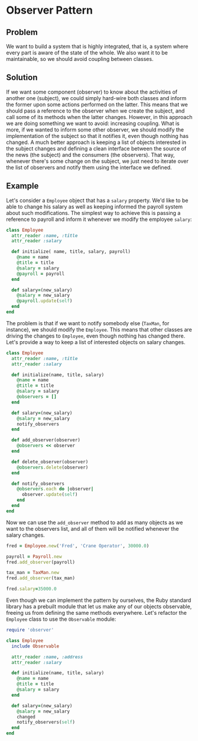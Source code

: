 # Observer Pattern

## Problem
We want to build a system that is highly integrated, that is, a system where every part is aware of the state of the whole. We also want it to be maintainable, so we should avoid coupling between classes.

## Solution
If we want some component (observer) to know about the activities of another one (subject), we could simply hard-wire both classes and inform the former upon some actions performed on the latter. This means that we should pass a reference to the observer when we create the subject, and call some of its methods when the latter changes. However, in this approach we are doing something we want to avoid: increasing coupling. What is more, if we wanted to inform some other observer, we should modify the implementation of the subject so that it notifies it, even though nothing has changed. A much better approach is keeping a list of objects interested in the subject changes and defining a clean interface between the source of the news (the subject) and the consumers (the observers). That way, whenever there's some change on the subject, we just need to iterate over the list of observers and notify them using the interface we defined.

## Example
Let's consider a `Employee` object that has a `salary` property. We'd like to be able to change his salary as well as keeping informed the payroll system about such modifications. The simplest way to achieve this is passing a reference to payroll and inform it whenever we modify the employee `salary`:

```ruby
class Employee
  attr_reader :name, :title
  attr_reader :salary

  def initialize( name, title, salary, payroll)
    @name = name
    @title = title
    @salary = salary
    @payroll = payroll
  end

  def salary=(new_salary)
    @salary = new_salary
    @payroll.update(self)
  end
end
```

The problem is that if we want to notify somebody else (`TaxMan`, for instance), we should modify the `Employee`. This means that other classes are driving the changes to `Employee`, even though nothing has changed there. Let's provide a way to keep a list of interested objects on salary changes.

```ruby
class Employee
  attr_reader :name, :title
  attr_reader :salary

  def initialize(name, title, salary)
    @name = name
    @title = title
    @salary = salary
    @observers = []
  end

  def salary=(new_salary)
    @salary = new_salary
    notify_observers
  end

  def add_observer(observer)
    @observers << observer
  end

  def delete_observer(observer)
    @observers.delete(observer)
  end

  def notify_observers
    @observers.each do |observer|
      observer.update(self)
    end
  end
end
```

Now we can use the `add_observer` method to add as many objects as we want to the observers list, and all of them will be notified whenever the salary changes.

```ruby
fred = Employee.new('Fred', 'Crane Operator', 30000.0)

payroll = Payroll.new
fred.add_observer(payroll)

tax_man = TaxMan.new
fred.add_observer(tax_man)

fred.salary=35000.0
```

Even though we can implement the pattern by ourselves, the Ruby standard library has a prebuilt module that let us make any of our objects observable, freeing us from defining the same methods everywhere. Let's refactor the `Employee` class to use the `Observable` module:

```ruby
require 'observer'

class Employee
  include Observable

  attr_reader :name, :address
  attr_reader :salary

  def initialize(name, title, salary)
    @name = name
    @title = title
    @salary = salary
  end

  def salary=(new_salary)
    @salary = new_salary
    changed
    notify_observers(self)
  end
end
```
